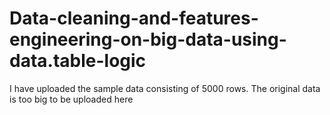 # Data-cleaning-and-features-engineering-on-big-data-using-data.table-logic
I have uploaded the sample data consisting of 5000 rows. The original data is too big to be uploaded here
